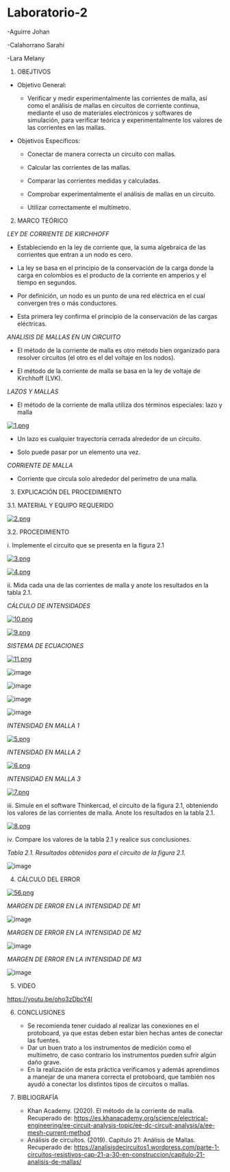 # Laboratorio-2

-Aguirre Johan

-Calahorrano Sarahi

-Lara Melany

1. OBEJTIVOS

  * Objetivo General:
    
    - Verificar y medir experimentalmente las corrientes de malla, así como el análisis de mallas en circuitos de corriente continua, mediante el uso de materiales electrónicos y softwares de simulación, para verificar teórica y experimentalmente los valores de las corrientes en las mallas. 
    
  * Objetivos Específicos:

    - Conectar de manera correcta un circuito con mallas.

    - Calcular las corrientes de las mallas.
    
    - Comparar las corrientes medidas y calculadas.

    - Comprobar experimentalmente el análisis de mallas en un circuito.
    
    - Utilizar correctamente el multímetro.
    
2. MARCO TEÓRICO

  *LEY DE CORRIENTE DE KIRCHHOFF* 
  
   -	Estableciendo en la ley de corriente que, la suma algebraica de las corrientes que entran a un nodo es cero.
   
   -	La ley se basa en el principio de la conservación de la carga donde la carga en colombios es el producto de la corriente en amperios y el tiempo en segundos.
   
   -	Por definición, un nodo es un punto de una red eléctrica en el cual convergen tres o más conductores.
   -	Esta primera ley confirma el principio de la conservación de las cargas eléctricas.

  *ANALISIS DE MALLAS EN UN CIRCUITO*   
   
  -	El método de la corriente de malla es otro método bien organizado para resolver circuitos (el otro es el del voltaje en los nodos).
  
  -	El método de la corriente de malla se basa en la ley de voltaje de Kirchhoff (LVK).
  
  *LAZOS Y MALLAS*
  
   - El método de la corriente de malla utiliza dos términos especiales: lazo y malla
  
   [![1.png](https://i.postimg.cc/KjfYNKPY/1.png)](https://postimg.cc/MfcxZprk)
   
   -	Un lazo es cualquier trayectoria cerrada alrededor de un circuito.
   
   -	Solo puede pasar por un elemento una vez.
   
  *CORRIENTE DE MALLA*
  
   -	Corriente que circula solo alrededor del perímetro de una malla.
  
   
3.	EXPLICACIÓN DEL PROCEDIMIENTO

   3.1.  MATERIAL Y EQUIPO REQUERIDO

[![2.png](https://i.postimg.cc/3J2sPMVg/2.png)](https://postimg.cc/vcH2VKQB)

  
   3.2. PROCEDIMIENTO
   
   i.	Implemente el circuito que se presenta en la figura 2.1
   
   [![3.png](https://i.postimg.cc/7P2d28xp/3.png)](https://postimg.cc/bdq375ST)
   
   [![4.png](https://i.postimg.cc/fT7P8cSC/4.png)](https://postimg.cc/KRzQzgN3)

   
   ii.	Mida cada una de las corrientes de malla y anote los resultados en la tabla 2.1.
   
   *CÁLCULO DE INTENSIDADES*
   
   [![10.png](https://i.postimg.cc/NGSM6PK3/10.png)](https://postimg.cc/xqGnY5y5)
   
   [![9.png](https://i.postimg.cc/65MZxhqz/9.png)](https://postimg.cc/rKtsSxSt)
   
   *SISTEMA DE ECUACIONES*
   
   [![11.png](https://i.postimg.cc/Yqc7qvDF/11.png)](https://postimg.cc/t7zwB4jR)
   
   ![image](https://user-images.githubusercontent.com/116812841/202649660-574db397-3a1e-4da2-85ca-380908d6d4a3.png)
   
   ![image](https://user-images.githubusercontent.com/116812841/202649702-77adc713-93d6-471a-b477-9c983bea0e53.png)
   
   ![image](https://user-images.githubusercontent.com/116812841/202649759-6ab43ad3-6ba8-40a0-a9ed-9c2f55513160.png)
   
   ![image](https://user-images.githubusercontent.com/116812841/202649807-dc3f08ab-10e9-4405-9454-5cad72e94913.png)






   
   *INTENSIDAD EN MALLA 1*
   
   [![5.png](https://i.postimg.cc/bYxLPzYN/5.png)](https://postimg.cc/gr03qb6f)
   
   *INTENSIDAD EN MALLA 2*
   
   [![6.png](https://i.postimg.cc/bJXHX5Kt/6.png)](https://postimg.cc/sBcZ7Tfj)
   
   *INTENSIDAD EN MALLA 3*
   
   [![7.png](https://i.postimg.cc/m269fq9g/7.png)](https://postimg.cc/6ynqCMzk)
   
   

   
   iii.	Simule en el software Thinkercad, el circuito de la figura 2.1, obteniendo los valores de las corrientes de malla. Anote los resultados en la tabla 2.1. 
   
   [![8.png](https://i.postimg.cc/tT2TdZt4/8.png)](https://postimg.cc/S2YkkKvB)
   
   
   iv.	Compare los valores de la tabla 2.1 y realice sus conclusiones.
   
   *Tabla 2.1. Resultados obtenidos para el circuito de la figura 2.1.* 
   
   ![image](https://user-images.githubusercontent.com/116812841/202636993-b42ec2dd-7ae1-47c8-8af7-033cd2d9544c.png)

   

4.	CÁLCULO DEL ERROR

[![56.png](https://i.postimg.cc/tCMnrcJk/56.png)](https://postimg.cc/crfJCXQt)

*MARGEN DE ERROR EN LA INTENSIDAD DE M1*

  ![image](https://user-images.githubusercontent.com/116812841/202637334-04214bd9-17b3-4701-919a-90ad9f76bcb0.png)


*MARGEN DE ERROR EN LA INTENSIDAD DE M2*

  ![image](https://user-images.githubusercontent.com/116812841/202637401-42146c32-a573-40f4-bc02-c8147b9f10cd.png)


*MARGEN DE ERROR EN LA INTENSIDAD DE M3*

  ![image](https://user-images.githubusercontent.com/116812841/202637452-ec09431a-2033-4bc5-abf6-27b0f384fb60.png)

5.	VIDEO

https://youtu.be/oho3zDbcY4I

6.	CONCLUSIONES

    -	Se recomienda tener cuidado al realizar las conexiones en el protoboard, ya que estas deben estar bien hechas antes de conectar las fuentes.
    -	Dar un buen trato a los instrumentos de medición como el multímetro, de caso contrario los instrumentos pueden sufrir algún daño grave.
    -	En la realización de esta práctica verificamos y además aprendimos a manejar de una manera correcta el protoboard, que también nos ayudó a conectar los distintos tipos de circuitos o mallas.

   
 7.	BIBLIOGRAFÍA
    -	Khan Academy. (2020). El método de la corriente de malla. Recuperado de: https://es.khanacademy.org/science/electrical-engineering/ee-circuit-analysis-topic/ee-dc-circuit-analysis/a/ee-mesh-current-method 
    -	Análisis de circuitos. (2019). Capítulo 21: Análisis de Mallas. Recuperado de: https://analisisdecircuitos1.wordpress.com/parte-1-circuitos-resistivos-cap-21-a-30-en-construccion/capitulo-21-analisis-de-mallas/ 

